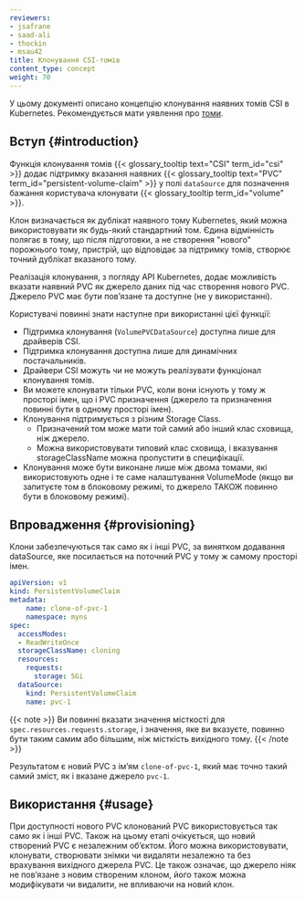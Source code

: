 ```yaml
---
reviewers:
- jsafrane
- saad-ali
- thockin
- msau42
title: Клонування CSI-томів
content_type: concept
weight: 70
---
```


<!-- overview -->

У цьому документі описано концепцію клонування наявних томів CSI в Kubernetes. Рекомендується мати уявлення про [томи](/docs/concepts/storage/volumes).

<!-- body -->

## Вступ {#introduction}

Функція клонування томів {{< glossary_tooltip text="CSI" term_id="csi" >}} додає підтримку вказання наявних {{< glossary_tooltip text="PVC" term_id="persistent-volume-claim" >}} у полі `dataSource` для позначення бажання користувача клонувати {{< glossary_tooltip term_id="volume" >}}.

Клон визначається як дублікат наявного тому Kubernetes, який можна використовувати як будь-який стандартний том. Єдина відмінність полягає в тому, що після підготовки, а не створення "нового" порожнього тому, пристрій, що відповідає за підтримку томів, створює точний дублікат вказаного тому.

Реалізація клонування, з погляду API Kubernetes, додає можливість вказати наявний PVC як джерело даних під час створення нового PVC. Джерело PVC має бути повʼязане та доступне (не у використанні).

Користувачі повинні знати наступне при використанні цієї функції:

* Підтримка клонування (`VolumePVCDataSource`) доступна лише для драйверів CSI.
* Підтримка клонування доступна лише для динамічних постачальників.
* Драйвери CSI можуть чи не можуть реалізувати функціонал клонування томів.
* Ви можете клонувати тільки PVC, коли вони існують у тому ж просторі імен, що і PVC призначення (джерело та призначення повинні бути в одному просторі імен).
* Клонування підтримується з різним Storage Class.
  * Призначений том може мати той самий або інший клас сховища, ніж джерело.
  * Можна використовувати типовий клас сховища, і вказування storageClassName можна пропустити в специфікації.
* Клонування може бути виконане лише між двома томами, які використовують одне і те саме налаштування VolumeMode (якщо ви запитуєте том в блоковому режимі, то джерело ТАКОЖ повинно бути в блоковому режимі).

## Впровадження {#provisioning}

Клони забезпечуються так само як і інші PVC, за винятком додавання dataSource, яке посилається на поточний PVC у тому ж самому просторі імен.

```yaml
apiVersion: v1
kind: PersistentVolumeClaim
metadata:
    name: clone-of-pvc-1
    namespace: myns
spec:
  accessModes:
  - ReadWriteOnce
  storageClassName: cloning
  resources:
    requests:
      storage: 5Gi
  dataSource:
    kind: PersistentVolumeClaim
    name: pvc-1
```

{{< note >}}
Ви повинні вказати значення місткості для `spec.resources.requests.storage`, і значення, яке ви вказуєте, повинно бути таким самим або більшим, ніж місткість вихідного тому.
{{< /note >}}

Результатом є новий PVC з імʼям `clone-of-pvc-1`, який має точно такий самий зміст, як і вказане джерело `pvc-1`.

## Використання {#usage}

При доступності нового PVC клонований PVC використовується так само як і інші PVC. Також на цьому етапі очікується, що новий створений PVC є незалежним обʼєктом. Його можна використовувати, клонувати, створювати знімки чи видаляти незалежно та без врахування вихідного джерела PVC. Це також означає, що джерело ніяк не повʼязане з новим створеним клоном, його також можна модифікувати чи видалити, не впливаючи на новий клон.
